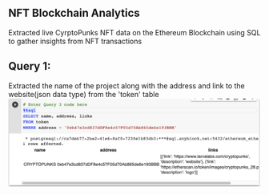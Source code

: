 ## NFT Blockchain Analytics
Extracted live CyrptoPunks NFT data on the Ethereum Blockchain using SQL to gather insights from NFT transactions

## Query 1:
Extracted the name of the project along with the address and link to the website(json data type) from the 'token' table
![alt text](https://github.com/mkimball14/blockchain_analytics/blob/main/images/query3.png "Query 3")
